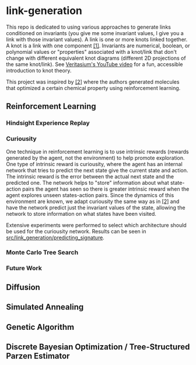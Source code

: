 # link-generation
This repo is dedicated to using various approaches to generate links conditioned on invariants (you give me some invariant values, I give you a link with those invariant values). A link is one or more knots linked together. A knot is a link with one component [\[1\]](https://en.wikipedia.org/wiki/Link_(knot_theory)). Invariants are numerical, boolean, or polynomial values or "properties" associated with a knot/link that don't change with different equivalent knot diagrams (different 2D projections of the same knot/link). See [Veritasium's YouTube video](https://youtu.be/8DBhTXM_Br4?si=3nWlkOe6v9e9OonI) for a fun, accessible introduction to knot theory. 

This project was inspired by [\[2\]](https://arxiv.org/abs/2012.11293) where the authors generated molecules that optimized a certain chemical property using reinforcement learning.  

## Reinforcement Learning
### Hindsight Experience Replay
### Curiousity 
One technique in reinforcement learning is to use intrinsic rewards (rewards generated by the agent, not the environment) to help promote exploration. One type of intrinsic reward is curiousity, where the agent has an internal network that tries to predict the next state give the current state and action. The intrinsic reward is the error between the actual next state and the predicted one. The network helps to "store" information about what state-action pairs the agent has seen so there is greater intrinsic reward when the agent explores unseen states-action pairs. Since the dynamics of this environment are known, we adapt curiousity the same way as in [\[2\]](https://arxiv.org/abs/2012.11293) and have the network predict just the invariant values of the state, allowing the network to store information on what states have been visited. 

Extensive experiments were performed to select which architecture should be used for the curiousity network. Results can be seen in [src/link_generation/predicting_signature](https://github.com/ndriggs/link-generation/tree/main/src/link_generation/predicting_signature).

### Monte Carlo Tree Search
### Future Work

## Diffusion

## Simulated Annealing

## Genetic Algorithm

## Discrete Bayesian Optimization / Tree-Structured Parzen Estimator
